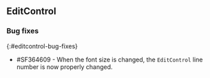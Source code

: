 ## EditControl

### Bug fixes
{:#editcontrol-bug-fixes}

* \#SF364609 - When the font size is changed, the `EditControl` line number is now properly changed.